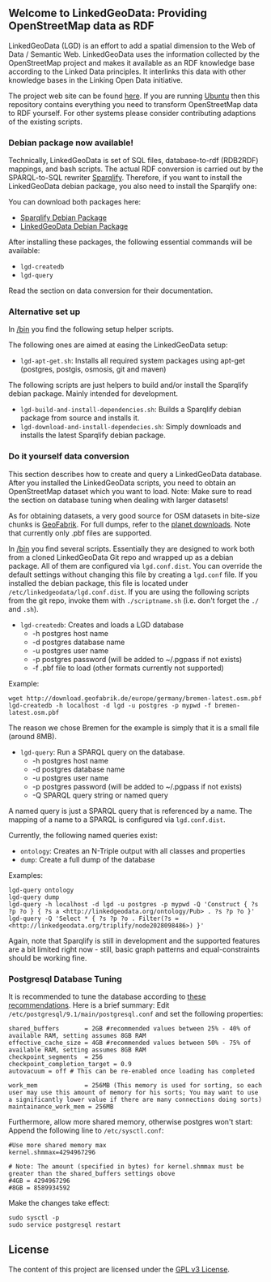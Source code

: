 ## Welcome to LinkedGeoData: Providing OpenStreetMap data as RDF
LinkedGeoData (LGD) is an effort to add a spatial dimension to the Web of Data / Semantic Web. LinkedGeoData uses the information collected by the OpenStreetMap project and makes it available as an RDF knowledge base according to the Linked Data principles. It interlinks this data with other knowledge bases in the Linking Open Data initiative.

The project web site can be found [here](http://linkedgeodata.org).
If you are running [Ubuntu](http://www.ubuntu.com) then this repository contains everything you need to transform OpenStreetMap data to RDF yourself.
For other systems please consider contributing adaptions of the existing scripts.


### Debian package now available!
Technically, LinkedGeoData is set of SQL files, database-to-rdf (RDB2RDF) mappings, and bash scripts.
The actual RDF conversion is carried out by the SPARQL-to-SQL rewriter [Sparqlify](https://github.com/AKSW/Sparqlify).
Therefore, if you want to install the LinkedGeoData debian package, you also need to install the Sparqlify one:

You can download both packages here:
* [Sparqlify Debian Package](http://cstadler.aksw.org/repos/apt/pool/main/s/sparqlify/)
* [LinkedGeoData Debian Package](http://cstadler.aksw.org/repos/apt/pool/main/l/linkedgeodata/)

After installing these packages, the following essential commands will be available:
* `lgd-createdb`
* `lgd-query`

Read the section on data conversion for their documentation.

### Alternative set up
In [/bin](https://github.com/GeoKnow/LinkedGeoData/tree/master/linkedgeodata-cli/bin) you find the following setup helper scripts.

The following ones are aimed at easing the LinkedGeoData setup:

* `lgd-apt-get.sh`: Installs all required system packages using apt-get (postgres, postgis, osmosis, git and maven)

The following scripts are just helpers to build and/or install the Sparqlify debian package. Mainly intended for development.

* `lgd-build-and-install-dependencies.sh`: Builds a Sparqlify debian package from source and installs it.
* `lgd-download-and-install-dependecies.sh`: Simply downloads and installs the latest Sparqlify debian package.


### Do it yourself data conversion
This section describes how to create and query a LinkedGeoData database. After you installed the LinkedGeoData scripts, you need to obtain an OpenStreetMap dataset which you want to load.
Note: Make sure to read the section on database tuning when dealing with larger datasets!

As for obtaining datasets, a very good source for OSM datasets in bite-size chunks is [GeoFabrik](http://download.geofabrik.de). For full dumps, refer to the [planet downloads](http://planet.openstreetmap.org/). Note that currently only .pbf files are supported.

In [/bin](https://github.com/GeoKnow/LinkedGeoData/tree/master/linkedgeodata-cli/bin) you find several scripts. Essentially they are designed to work both from a cloned LinkedGeoData Git repo and wrapped up as a debian package.
All of them are configured via `lgd.conf.dist`. You can override the default settings without changing this file by creating a `lgd.conf` file.
If you installed the debian package, this file is located under `/etc/linkedgeodata/lgd.conf.dist`.
If you are using the following scripts from the git repo, invoke them with `./scriptname.sh` (i.e. don't forget the `./` and `.sh`).

* `lgd-createdb`: Creates and loads a LGD database
  * -h  postgres host name
  * -d  postgres database name
  * -u  postgres user name
  * -p  postgres password (will be added to ~/.pgpass if not exists)
  * -f  .pbf file to load (other formats currently not supported)

Example:

    wget http://download.geofabrik.de/europe/germany/bremen-latest.osm.pbf
    lgd-createdb -h localhost -d lgd -u postgres -p mypwd -f bremen-latest.osm.pbf

The reason we chose Bremen for the example is simply that it is a small file (around 8MB).


* `lgd-query`: Run a SPARQL query on the database.
  * -h  postgres host name
  * -d  postgres database name
  * -u  postgres user name
  * -p  postgres password (will be added to ~/.pgpass if not exists)
  * -Q  SPARQL query string or named query

A named query is just a SPARQL query that is referenced by a name.
The mapping of a name to a SPARQL is configured via `lgd.conf.dist`.

Currently, the following named queries exist:

* `ontology`: Creates an N-Triple output with all classes and properties
* `dump`: Create a full dump of the database

Examples:

    lgd-query ontology
    lgd-query dump
    lgd-query -h localhost -d lgd -u postgres -p mypwd -Q 'Construct { ?s ?p ?o } { ?s a <http://linkedgeodata.org/ontology/Pub> . ?s ?p ?o }'
    lgd-query -Q 'Select * { ?s ?p ?o . Filter(?s = <http://linkedgeodata.org/triplify/node2028098486>) }'

Again, note that Sparqlify is still in development and the supported features are a bit limited right now - still, basic graph patterns and equal-constraints should be working fine.


### Postgresql Database Tuning
It is recommended to tune the database according to [these recommendations](http://wiki.postgresql.org/wiki/Tuning_Your_PostgreSQL_Server). Here is a brief summary:
Edit `/etc/postgresql/9.1/main/postgresql.conf` and set the following properties:

    shared_buffers       = 2GB #recommended values between 25% - 40% of available RAM, setting assumes 8GB RAM
    effective_cache_size = 4GB #recommended values between 50% - 75% of available RAM, setting assumes 8GB RAM
    checkpoint_segments  = 256
    checkpoint_completion_target = 0.9
    autovacuum = off # This can be re-enabled once loading has completed

    work_mem             = 256MB (This memory is used for sorting, so each user may use this amount of memory for his sorts; You may want to use a significantly lower value if there are many connections doing sorts)
    maintainance_work_mem = 256MB


Furthermore, allow more shared memory, otherwise postgres won't start:
Append the following line to `/etc/sysctl.conf`:

    #Use more shared memory max
    kernel.shmmax=4294967296

    # Note: The amount (specified in bytes) for kernel.shmmax must be greater than the shared_buffers settings obove
    #4GB = 4294967296
    #8GB = 8589934592

Make the changes take effect:

    sudo sysctl -p
    sudo service postgresql restart

## License
The content of this project are licensed under the [GPL v3 License](https://github.com/GeoKnow/LinkedGeoData/blob/master/LICENSE).

